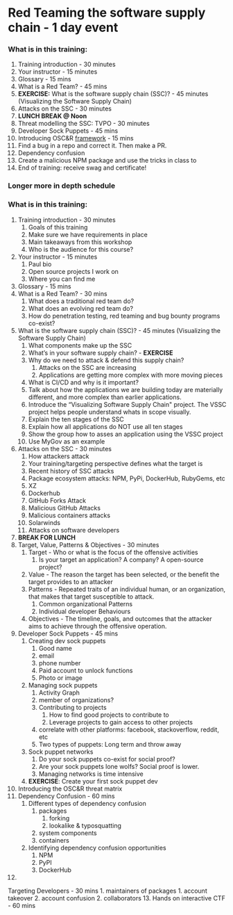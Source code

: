 # Red Teaming the software supply chain - 1 day event

### What is in this training:

1. Training introduction - 30 minutes
2. Your instructor - 15 minutes
3. Glossary - 15 mins
4. What is a Red Team? - 45 mins
5. **EXERCISE:** What is the software supply chain (SSC)? - 45 minutes (Visualizing the Software Supply Chain)
6. Attacks on the SSC - 30 minutes
7. **LUNCH BREAK @ Noon**
8. Threat modelling the SSC:  TVPO - 30 minutes
9. Developer Sock Puppets - 45 mins
10. Introducing OSC&R [framework](https://pbom.dev) - 15 mins
11. Find a bug in a repo and correct it.  Then make a PR.  
12. Dependency confusion
13. Create a malicious NPM package and use the tricks in class to 
14. End of training:  receive swag and certificate!

### Longer more in depth schedule

### What is in this training:

1. Training introduction - 30 minutes
   1. Goals of this training
   1. Make sure we have requirements in place
   1. Main takeaways from this workshop
   1. Who is the audience for this course?
2. Your instructor - 15 minutes
   1. Paul bio
   1. Open source projects I work on
   1. Where you can find me
3. Glossary - 15 mins
4. What is a Red Team? - 30 mins
   1. What does a traditional red team do?
   1. What does an evolving red team do?
   1. How do penetration testing, red teaming and bug bounty programs co-exist?
5. What is the software supply chain (SSC)? - 45 minutes (Visualizing the Software Supply Chain)
   1. What components make up the SSC
   1. What’s in your software supply chain? - **EXERCISE**
   1. Why do we need to attack & defend this supply chain?
      1. Attacks on the SSC are increasing
      1. Applications are getting more complex with more moving pieces
   1.  What is CI/CD and why is it important?
   1.  Talk about how the applications we are building today are materially different, and more complex than earlier applications.
   1.  Introduce the “Visualizing Software Supply Chain" project. The VSSC project helps people understand whats in scope visually.
   1.  Explain the ten stages of the SSC
   1.  Explain how all applications do NOT use all ten stages
   1.  Show the group how to asses an application using the VSSC project
   1.  Use MyGov as an example
6. Attacks on the SSC - 30 minutes
   1. How attackers attack
   1. Your training/targeting perspective defines what the target is
   1. Recent history of SSC attacks
   1. Package ecosystem attacks:  NPM, PyPi, DockerHub, RubyGems, etc
   1. XZ
   1. Dockerhub
   1. GitHub Forks Attack
   1. Malicious GitHub Attacks
   1. Malicious containers attacks
   1. Solarwinds
   1. Attacks on software developers
7. **BREAK FOR LUNCH**
8. Target, Value, Patterns & Objectives - 30 minutes
    1. Target - Who or what is the focus of the offensive activities
        1. Is your target an application?  A company?  A open-source project?
    2. Value - The reason the target has been selected, or the benefit the target provides to an attacker
    3. Patterns - Repeated traits of an individual human, or an organization, that makes that target susceptible to attack.
        1. Common organizational Patterns
        2. Individual developer Behaviours
    4. Objectives - The timeline, goals, and outcomes that the attacker aims to achieve through the offensive operation.
9. Developer Sock Puppets - 45 mins
    1. Creating dev sock puppets
        1. Good name
        2. email
        3. phone number
        4. Paid account to unlock functions
        5. Photo or image
    2. Managing sock puppets
        1. Activity Graph
        2. member of organizations?
        3. Contributing to projects
            1. How to find good projects to contribute to
            2. Leverage projects to gain access to other projects
        4. correlate with other platforms: facebook, stackoverflow, reddit, etc
        5. Two types of puppets:  Long term and throw away
    3. Sock puppet networks
        1. Do your sock puppets co-exist for social proof?
        2. Are your sock puppets lone wolfs?  Social proof is lower.
        3. Managing networks is time intensive
    4. **EXERCISE**: Create your first sock puppet dev
11. Introducing the OSC&R threat matrix
12. Dependency Confusion - 60 mins
    1. Different types of dependency confusion
        1. packages
            1. forking
            2. lookalike & typosquatting
        2. system components
        3. containers
    2. Identifying dependency confusion opportunities
        1. NPM
        2. PyPI
        3. DockerHub
13. 

Targeting Developers - 30 mins
    1. maintainers of packages
        1. account takeover
        2. account confusion
    2. collaborators
13. Hands on interactive CTF - 60 mins
